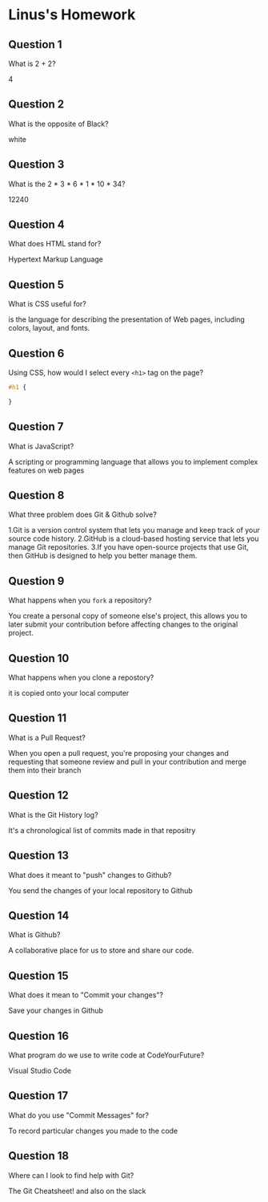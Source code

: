 # Linus's Homework

## Question 1

What is 2 + 2?

4

## Question 2

What is the opposite of Black?

white

## Question 3

What is the  2 * 3 * 6 * 1 * 10 * 34?

12240

## Question 4 

What does HTML stand for?

Hypertext Markup Language

## Question 5

What is CSS useful for?

is the language for describing the presentation of Web pages, including colors, layout, and fonts.

## Question 6

Using CSS, how would I select every `<h1>` tag on the page?

```css
#h1 {

}
```

## Question 7

What is JavaScript?

A scripting or programming language that allows you to implement complex features on web pages 

## Question 8

What three problem does Git & Github solve?

1.Git is a version control system that lets you manage and keep track of your source code history. 
2.GitHub is a cloud-based hosting service that lets you manage Git repositories. 
3.If you have open-source projects that use Git, then GitHub is designed to help you better manage them.

## Question 9

What happens when you `fork` a repository?

You create a personal copy of someone else's project, this allows you to later submit your contribution before affecting changes to the original project.

## Question 10 

What happens when you clone a repostory?

it is copied onto your local computer

## Question 11

What is a Pull Request?

When you open a pull request, you're proposing your changes and requesting that someone review and pull in your contribution and merge them into their branch

## Question 12

What is the Git History log?

It's a chronological list of commits made in that repositry

## Question 13

What does it meant to "push" changes to Github?

You send the changes of your local repository to Github

## Question 14

What is Github?

A collaborative place for us to store and share our code.

## Question 15

What does it mean to "Commit your changes"?

Save your changes in Github

## Question 16

What program do we use to write code at CodeYourFuture?

Visual Studio Code

## Question 17

What do you use "Commit Messages" for?

To record particular changes you made to the code

## Question 18

Where can I look to find help with Git?

The Git Cheatsheet! and also on the slack  

